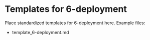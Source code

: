# Templates for 6-deployment

Place standardized templates for 6-deployment here. Example files:
- template_6-deployment.md
